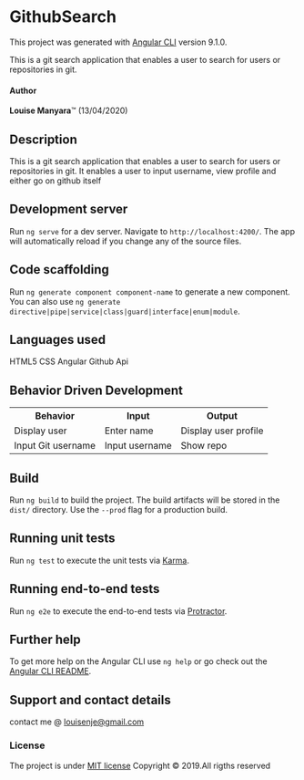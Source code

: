 # GithubSearch

This project was generated with [Angular CLI](https://github.com/angular/angular-cli) version 9.1.0.

This is a git search application that enables  a user to search for users or repositories in git.

#### Author

 ****Louise Manyara****&trade; (13/04/2020)

## Description
This is a git search application that enables  a user to search for users or repositories in git.
It enables a user to input username, view profile and either go on github itself
 

## Development server

Run `ng serve` for a dev server. Navigate to `http://localhost:4200/`. The app will automatically reload if you change any of the source files.

## Code scaffolding

Run `ng generate component component-name` to generate a new component. You can also use `ng generate directive|pipe|service|class|guard|interface|enum|module`.

## Languages used

HTML5
CSS
Angular
Github Api

## Behavior Driven Development
<table>
    <tr>
      <th>Behavior</th> 
      <th>Input</th> 
      <th>Output</th>   
    </tr>
    <tr>
        <td>Display user</td>
        <td>Enter name</td>
        <td>Display user profile</td>
    </tr>
    <tr>
        <td>Input Git username</td>
        <td>Input username</td>
        <td>Show repo</td>
    </tr>
   
</table>


## Build

Run `ng build` to build the project. The build artifacts will be stored in the `dist/` directory. Use the `--prod` flag for a production build.

## Running unit tests

Run `ng test` to execute the unit tests via [Karma](https://karma-runner.github.io).

## Running end-to-end tests

Run `ng e2e` to execute the end-to-end tests via [Protractor](http://www.protractortest.org/).

## Further help

To get more help on the Angular CLI use `ng help` or go check out the [Angular CLI README](https://github.com/angular/angular-cli/blob/master/README.md).

## Support and contact details
contact me @ louisenje@gmail.com
### License
The project is under [MIT license](https://github.com/calvince/Git-Search/blob/master/LICENSE)
Copyright &copy; 2019.All rigths reserved